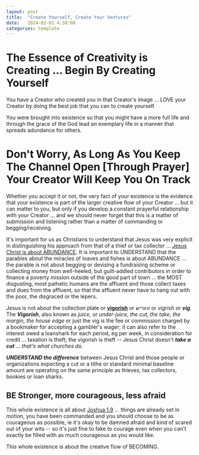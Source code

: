 ```yaml
---
layout: post
title:  "Create Yourself, Create Your Ventures"
date:   2024-02-01 4:30:00
categories: template
---
```



# The Essence of Creativity is Creating ... Begin By Creating Yourself

You have a Creator who created you in that Creator's image ... LOVE your Creator by doing the best job that you can to create yourself.

You were brought into existence so that you might have a more full life and through the grace of the God lead an exemplary life in a manner that spreads adundance for others.

# Don't Worry, As Long As You Keep The Channel Open [Through Prayer] Your Creator Will Keep You On Track

Whether you accept it or not, the very fact of your existence is the evidence that your existence is part of the larger creative flow of your Creator ... but it can matter to you, but only if you develop a constant prayerful relationship with your Creator ... and we should never forget that this is a matter of submission and listening rather than a matter of commanding or begging/receiving. 

It's important for us as Christians to understand that Jesus was very explicit in distinguishing his approach from that of a thief or tax collector ... [Jesus Christ is about ABUNDANCE](https://biblehub.com/commentaries/john/10-10.htm). It is important to UNDERSTAND that the parables about the miracles of loaves and fishes is about ABUNDANCE ... the parable is not about begging or devising a fundraising scheme or collecting money from well-heeled, but guilt-addled contributors in order to finance a poverty mission outside of the good part of town ... the MOST disgusting, most pathetic humans are the affluent and those collect taxes and dues from the affluent, so that the affluent never have to hang out with the poor, the disgraced or the lepers. 

Jesus is not about the collection plate or [**vigorish**](https://en.wikipedia.org/wiki/Vigorish) or *וויגריש* or *vigrish* or ***vig***. The ***Vigorish***, also known as *juice*, or *under-juice, the cut, the take, the margin, the house edge* or just the vig is the fee or commission charged by a bookmaker for accepting a gambler's wager; it can also refer to the interest owed a loanshark for each period, eg per week, in consideration for credit ... taxation is theft; the vigorish is theft -- Jesus Christ doesn't ***take a cut*** ... *that's what churches do.*

***UNDERSTAND the difference*** between Jesus Christ and those people or organizations expecting a cut or a tithe or standard minimal baseline amount are operating on the same principle as thieves, tax collectors, bookies or loan sharks.

## BE Stronger, more courageous, less afraid

This whole existence is all about [Joshua 1.9](https://www.biblestudytools.com/joshua/1-9-compare.html) ... things are already set in motion, you have been commanded and you should choose to be as courageous as possible, ie it's okay to be damned afraid and kind of scared out of your wits -- so it's just fine to fake to courage even when you can't exactly be filled with as much courageous as you would like.

This whole existence is about the creative flow of BECOMING.
